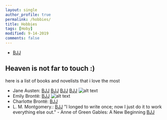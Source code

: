 ```yaml
---
layout: single
author_profile: true
permalink: /hobbies/
title: Hobbies
tags: [Hoby]
modified: 9-14-2019
comments: false
---
```



* [BJJ](http://www.bjjheros.com/)
## Heaven is not far to touch :)
here is a list of books and novelists that i love the most

* Jane Austen:
 [BJJ](https://en.wikipedia.org/wiki/Sense_and_Sensibility_(disambiguation))
 [BJJ](https://en.wikipedia.org/wiki/Pride_and_Prejudice)
 [BJJ](https://en.wikipedia.org/wiki/Emma_(novel))
 [BJJ](https://en.wikipedia.org/wiki/Mansfield_Park)
 ![alt text](../assets/images/18.jpg "Picture")
 * Emily Brontë:
 [BJJ](https://en.wikipedia.org/wiki/Wuthering_Heights)
 ![alt text](../assets/images/Emily_Brontë_by_Patrick_Branwell_Brontë_restored.jpg)
 * Charlotte Brontë:
 [BJJ](https://nl.wikipedia.org/wiki/Jane_Eyre)
 *  L. M. Montgomery.:
 [BJJ](https://en.wikipedia.org/wiki/Anne_of_Green_Gables)
 "I longed to write once; now I just do it to work everything else out." - Anne of Green Gables: A New Beginning
 [BJJ](https://en.wikipedia.org/wiki/The_Blue_Castle)



                                                                                                           
                                                                                                          

